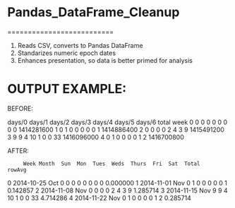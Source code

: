 # Pandas_DataFrame_Cleanup
==========================

1. Reads CSV, converts to Pandas DataFrame
2. Standarizes numeric epoch dates
3. Enhances presentation, so data is better primed for analysis

OUTPUT EXAMPLE:
===============

BEFORE:

   days/0  days/1  days/2  days/3  days/4  days/5  days/6  total        week
0       0       0       0       0       0       0       0      0  1414281600
1       0       1       0       0       0       0       0      1  1414886400
2       0       0       0       0       2       4       3      9  1415491200
3       9       9       4      10       1       0       0     33  1416096000
4       0       1       0       0       0       0       1      2  1416700800


AFTER:

         Week Month  Sun  Mon  Tues  Weds  Thurs  Fri  Sat  Total    rowAvg
0  2014-10-25   Oct    0    0     0     0      0    0    0      0  0.000000
1  2014-11-01   Nov    0    1     0     0      0    0    0      1  0.142857
2  2014-11-08   Nov    0    0     0     0      2    4    3      9  1.285714
3  2014-11-15   Nov    9    9     4    10      1    0    0     33  4.714286
4  2014-11-22   Nov    0    1     0     0      0    0    1      2  0.285714
